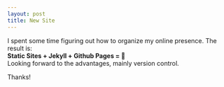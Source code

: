 ```yaml
---
layout: post
title: New Site
---
```


I spent some time figuring out how to organize my online presence. The result is:  
**Static Sites + Jekyll + Github Pages = 🎉**  
Looking forward to the advantages, mainly version control.

Thanks!
